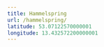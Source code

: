 ```yaml
---
title: Hammelspring
url: /hammelspring/
latitude: 53.07122570000001
longitude: 13.432572200000001
---
```

